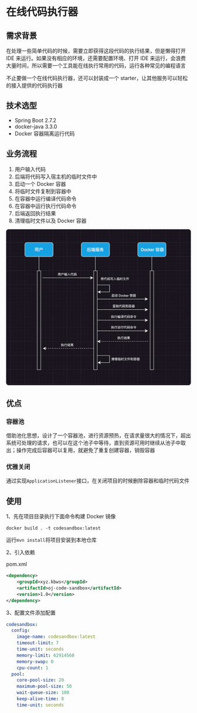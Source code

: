 # 在线代码执行器
## 需求背景

在处理一些简单代码的时候，需要立即获得这段代码的执行结果，但是懒得打开 IDE 来运行。如果没有相应的环境，还需要配置环境、打开 IDE 来运行，会浪费大量时间，所以需要一个工具能在线执行常用的代码，运行各种常见的编程语言

不止要做一个在线代码执行器，还可以封装成一个 starter，让其他服务可以轻松的接入提供的代码执行器

## 技术选型

- Spring Boot 2.7.2
- docker-java 3.3.0
- Docker 容器隔离运行代码

## 业务流程
1. 用户输入代码
2. 后端将代码写入宿主机的临时文件中
3. 启动一个 Docker 容器
4. 将临时文件复制到容器中
5. 在容器中运行编译代码命令
6. 在容器中运行执行代码命令
7. 后端返回执行结果
8. 清理临时文件以及 Docker 容器

![img.png](./img/img.png)

## 优点
### 容器池
借助池化思想，设计了一个容器池，进行资源预热，在请求量很大的情况下，超出系统可处理的请求，也可以在这个池子中等待，直到资源可用时继续从池子中取出；操作完成后容器可以复用，就避免了重复创建容器，销毁容器

### 优雅关闭
通过实现`ApplicationListener`接口，在关闭项目的时候删除容器和临时代码文件

## 使用

1、先在项目目录执行下面命令构建 Docker 镜像
```shell
docker build . -t codesandbox:latest
```

运行`mvn install`将项目安装到本地仓库

2、引入依赖

pom.xml

```xml
<dependency>
    <groupId>xyz.kbws</groupId>
    <artifactId>oj-code-sandbox</artifactId>
    <version>1.0</version>
</dependency>
```

3、配置文件添加配置
```yaml
codesandbox:
  config:
    image-name: codesandbox:latest
    timeout-limit: 7
    time-unit: seconds
    memory-limit: 62914560
    memory-swap: 0
    cpu-count: 1
  pool:
    core-pool-size: 20
    maximum-pool-size: 50
    wait-queue-size: 100
    keep-alive-time: 8
    time-unit: seconds
```